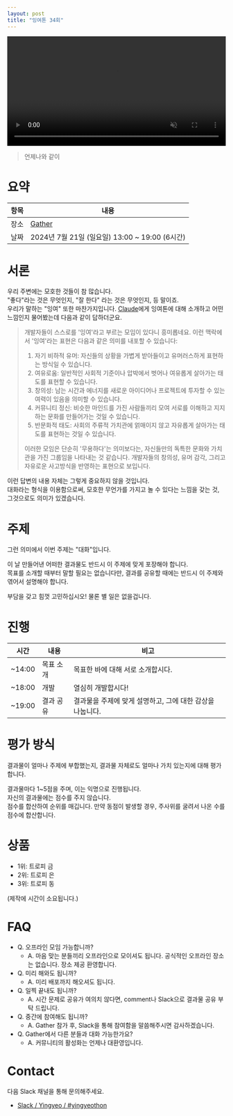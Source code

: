 ```yaml
---
layout: post
title: "잉여톤 34회"
---
```


<video autoplay muted loop width="100%">
  <source src="/images/34/title.mp4" type="video/mp4">
</video>

> 언제나와 같이

# 요약

| 항목 | 내용                                           |
| ---- | ---------------------------------------------- |
| 장소 | [Gather](https://www.gather.town/)             |
| 날짜 | 2024년 7월 21일 (일요일) 13:00 ~ 19:00 (6시간) |

# 서론

우리 주변에는 모호한 것들이 참 많습니다.<br>
"좋다"라는 것은 무엇인지, "잘 한다" 라는 것은 무엇인지, 등 말이죠.<br>
우리가 말하는 "잉여" 또한 마찬가지입니다. [Claude](https://claude.ai/)에게 잉여톤에 대해 소개하고 어떤 느낌인지 물어봤는데 다음과 같이 답하더군요.

> 개발자들이 스스로를 '잉여'라고 부르는 모임이 있다니 흥미롭네요. 이런 맥락에서 '잉여'라는 표현은 다음과 같은 의미를 내포할 수 있습니다:
>
> 1. 자기 비하적 유머: 자신들의 상황을 가볍게 받아들이고 유머러스하게 표현하는 방식일 수 있습니다.
> 2. 여유로움: 일반적인 사회적 기준이나 압박에서 벗어나 여유롭게 살아가는 태도를 표현할 수 있습니다.
> 3. 창의성: 남는 시간과 에너지를 새로운 아이디어나 프로젝트에 투자할 수 있는 여력이 있음을 의미할 수 있습니다.
> 4. 커뮤니티 정신: 비슷한 마인드를 가진 사람들끼리 모여 서로를 이해하고 지지하는 문화를 만들어가는 것일 수 있습니다.
> 5. 반문화적 태도: 사회의 주류적 가치관에 얽매이지 않고 자유롭게 살아가는 태도를 표현하는 것일 수 있습니다.
>
> 이러한 모임은 단순히 '무용하다'는 의미보다는, 자신들만의 독특한 문화와 가치관을 가진 그룹임을 나타내는 것 같습니다. 개발자들의 창의성, 유머 감각, 그리고 자유로운 사고방식을 반영하는 표현으로 보입니다.

이런 답변의 내용 자체는 그렇게 중요하지 않을 것입니다.<br>
대화라는 형식을 이용함으로써, 모호한 무언가를 가지고 놀 수 있다는 느낌을 갖는 것, 그것으로도 의미가 있겠습니다.

# 주제

그런 의미에서 이번 주제는 "대화"입니다.

이 날 만들어낸 어떠한 결과물도 반드시 이 주제에 맞게 포장해야 합니다.<br>
목표를 소개할 때부터 말할 필요는 없습니다만, 결과를 공유할 때에는 반드시 이 주제와 엮어서 설명해야 합니다.

부담을 갖고 힘껏 고민하십시오! 물론 별 일은 없을겁니다.

# 진행

| 시간   | 내용      | 비고                                    |
| ------ | --------- | --------------------------------------- |
| ~14:00 | 목표 소개 | 목표한 바에 대해 서로 소개합시다.       |
| ~18:00 | 개발      | 열심히 개발합시다!                      |
| ~19:00 | 결과 공유 | 결과물을 주제에 맞게 설명하고, 그에 대한 감상을 나눕니다. |

# 평가 방식

결과물이 얼마나 주제에 부합했는지, 결과물 자체로도 얼마나 가치 있는지에 대해 평가합니다.

결과물마다 1~5점을 주며, 이는 익명으로 진행됩니다.<br>
자신의 결과물에는 점수를 주지 않습니다.<br>
점수를 합산하여 순위를 매깁니다. 만약 동점이 발생할 경우, 주사위를 굴려서 나온 수를 점수에 합산합니다.

# 상품

* 1위: 트로피 금
* 2위: 트로피 은
* 3위: 트로피 동

(제작에 시간이 소요됩니다.)

# FAQ

- Q. 오프라인 모임 가능합니까?
  - A. 마음 맞는 분들끼리 오프라인으로 모이셔도 됩니다. 공식적인 오프라인 장소는 없습니다. 장소 제공 환영합니다.
- Q. 미리 해와도 됩니까?
  - A. 미리 배포까지 해오셔도 됩니다.
- Q. 일찍 끝내도 됩니까?
  - A. 시간 문제로 공유가 여의치 않다면, comment나 Slack으로 결과물 공유 부탁 드립니다.
- Q. 중간에 참여해도 됩니까?
  - A. Gather 참가 후, Slack을 통해 참여함을 말씀해주시면 감사하겠습니다.
- Q. Gather에서 다른 분들과 대화 가능한가요?
  - A. 커뮤니티의 활성화는 언제나 대환영입니다.

# Contact

다음 Slack 채널을 통해 문의해주세요.

- [Slack / Yingyeo / #yingyeothon](https://yingyeo.slack.com/archives/CKVC3819C)

